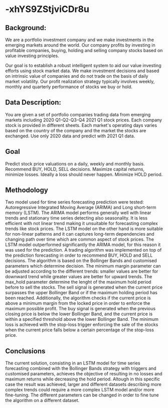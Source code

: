 # -xhYS9ZStjviCDr8u
## Background:
We are a portfolio investment company and we make investments in the emerging markets around the world. Our company profits by investing in profitable companies, buying, holding and selling company stocks based on value investing principles.

Our goal is to establish a robust intelligent system to aid our value investing efforts using stock market data. We make investment decisions and based on intrinsic value of companies and do not trade on the basis of daily market volatility. Our profit realization strategy typically involves weekly, monthly and quarterly performance of stocks we buy or hold.

## Data Description:
You are given a set of portfolio companies trading data from emerging markets including 2020 Q1-Q2-Q3-Q4 2021 Q1 stock prices. Each company stock is provided in different sheets. Each market's operating days varies based on the country of the company and the market the stocks are exchanged. Use only 2020 data and predict with 2021 Q1 data.

## Goal
Predict stock price valuations on a daily, weekly and monthly basis. Recommend BUY, HOLD, SELL decisions. Maximize capital returns, minimize losses. Ideally a loss should never happen. Minimize HOLD period.

## Methodology
Two model used for time series forecasting prediction were tested: Autoregressive Integrated Moving Average (ARIMA) and Long short-term memory (LSTM). The ARIMA model performs generally well with linear trends and stationary time series detecting also seasonality. It is less efficient with not linear trend making it unsuitable for forecasting complex trends like stock prices. The LSTM model on the other hand is more suitable for non-linear patterns and it can captures long-term dependencies and changing path over time which are common aspect of stock prices. The LSTM model outperformed significantly the ARIMA model, for this reason it was used for the prediction. A trading algorithm was implemented on top of the prediction forecasting in order to recommend BUY, HOLD and SELL decisions. The algorithm is based on the Bollinger Bands and customised parameters which determine decision. The minimum margin parameter can be adjusted according to the different trends: smaller values are better for downward trend while greater values are better for upward trends. The max_hold parameter determine the lenght of the maximum hold period before to sell the stocks. The sell signal is generated when the current price surpasses the upper Bollinger Band or if the maximum holding period has been reached. Additionally, the algorithm checks if the current price is above a minimum margin from the locked price in order to enforce the maximum possible profit. The buy signal is generated when the previous closing price is below the lower Bollinger Band, and the current price is within a specified threshold above the lower Bollinger Band. The minimum loss is achieved with the stop-loss trigger enforcing the sale of the stocks when the current price falls below a certain percentage of the stop-loss price.

## Conclusions
The current solution, consisting in an LSTM model for time series forecasting combined with the Bollinger Bands strategy with triggers and customised parameters, achieves the objective of resulting in no losses and maximum returns while decreasing the hold period. Altough in this specific case the result was achieved, larger and different datasets describing more complex trends could require a more complex LSTM model and/or more fine-tuning. The different parameters can be changed in order to fine tune the algorithm on a different dataset.
